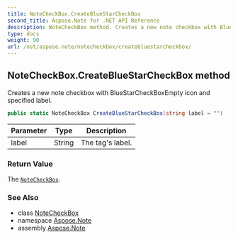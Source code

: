 ```yaml
---
title: NoteCheckBox.CreateBlueStarCheckBox
second_title: Aspose.Note for .NET API Reference
description: NoteCheckBox method. Creates a new note checkbox with BlueStarCheckBoxEmpty icon and specified label
type: docs
weight: 90
url: /net/aspose.note/notecheckbox/createbluestarcheckbox/
---
```

## NoteCheckBox.CreateBlueStarCheckBox method

Creates a new note checkbox with BlueStarCheckBoxEmpty icon and specified label.

```csharp
public static NoteCheckBox CreateBlueStarCheckBox(string label = "")
```

| Parameter | Type | Description |
| --- | --- | --- |
| label | String | The tag's label. |

### Return Value

The [`NoteCheckBox`](../).

### See Also

* class [NoteCheckBox](../)
* namespace [Aspose.Note](../../notecheckbox/)
* assembly [Aspose.Note](../../../)


